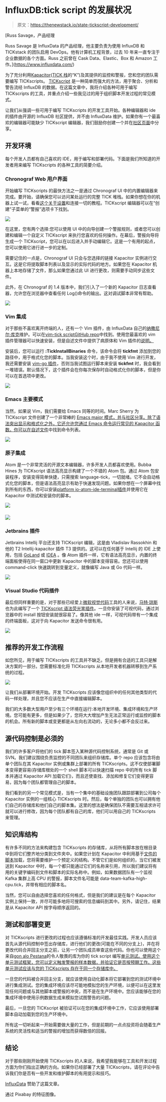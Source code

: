 # InfluxDB:tick script 的发展状况

> 原文：<https://thenewstack.io/state-tickscript-development/>

[](https://www.influxdata.com/)

 [Russ Savage，产品经理

Russ Savage 是 InfluxData 的产品经理，他主要负责为使用 InfluxDB 和 TICKstack 的团队启用 DevOps。他有计算机工程背景，过去 10 年来一直专注于企业数据的各个方面。Russ 之前曾在 Cask Data、Elastic、Box 和 Amazon 工作。](https://www.influxdata.com/) [](https://www.influxdata.com/)

为了充分利用[Kapacitor](https://www.influxdata.com/time-series-platform/kapacitor/)([TICK 栈](https://www.influxdata.com/time-series-platform/)的“K”)及其提供的监控和警报，您和您的团队需要编写 TICKscripts。 [TICKscript](https://docs.influxdata.com/kapacitor/latest/tick/) 是一种简单而强大的方法，用于聚合、分析和警告流经 InfluxDB 的数据。在这篇文章中，我将介绍各种可用于编写 TICKscripts 的工具，并重点介绍一些我见过的用于组织脚本开发过程的常见模式。

让我们从强调一些可用于编写 TICKscripts 的开发工具开始。各种编辑器和 ide 的插件由开源的 InfluxDB 社区提供，并不由 InfluxData 维护。如果你有一个最喜欢的编辑器可能缺少 TICKscript 编辑器，我们鼓励你创建一个并在[社区页面](https://community.influxdata.com/)中分享。

## 开发环境

每个开发人员都有自己喜欢的 IDE，用于编写和部署代码。下面是我们所知道的开发者用来编写 TICKscripts 的各种工具的简要介绍。

### Chronograf Web 用户界面

开始编写 TICKscripts 的最快方法之一是通过 Chronograf UI 中的内置编辑器来完成。要开始，请确保您可以访问某处运行的完整 TICK 堆栈。如果你想在你的机器上试一试，看看[这个关于设置](https://docs.influxdata.com/kapacitor/latest/working/kapa-and-chrono/)和连接一切的教程。TICKscript 编辑器可以在“创建”子菜单的“警报”选项卡下找到。

![](img/1d641c0be278e2dd4a4b7bb51200cd5b.png)

在这里，您有两个选择:您可以使用 UI 中的向导创建一个警报规则，或者您可以创建和编辑一个自定义 TICKscript 来执行您喜欢的任何操作。在幕后，警报向导将生成一个 TICKscript，您可以在以后进入并手动编辑它。这是一个有用的起点，您可以使用它进行进一步的定制。

需要记住的一点是，Chronograf UI 只会与您选择的链接 Kapacitor 实例进行交互。这是它将提取脚本列表以及显示的实际代码的地方。如果您在 Kapacitor 机器上本地存储了文件，那么如果您通过此 UI 进行更改，则需要手动同步这些文件。

此外，在 Chronograf 的 1.4 版本中，我们引入了一个新的 Kapacitor 日志查看器，允许您在浏览器中查看任何 Log()命令的输出。这对调试脚本非常有帮助。

![](img/21461c7ea9f7cf29ec134fbc9408a7bd.png)

### Vim 集成

对于那些不喜欢离开终端的人，还有一个 Vim 插件，由 InfluxData 自己的[纳撒尼尔·库克](https://github.com/nathanielc)维护。可以在[vim-tick script](https://github.com/nathanielc/vim-tickscript)[GitHub repo](https://github.com/nathanielc/vim-tickscript)中找到。使用您最喜欢的 vim 插件管理器可以快速安装，但是自述文件中提供了病原体和 Vim 插件的[说明。](https://github.com/nathanielc/vim-tickscript#install)

安装后，您可以运行 **:TickInstallBinaries** 命令，该命令会将 **tickfmt** 添加到您的路径中，用于格式化您的脚本。当我安装这个时，由于我不使用 Vim 进行开发，我还需要安装 [vim-go 插件](https://github.com/fatih/vim-go/)，否则当我试图运行脚本来安装 **tickfmt** 时，我会看到一堆错误。默认情况下，这个插件会在你每次保存时自动格式化你的脚本，但是你可以在首选项中更改。

![](img/c7de97ad510d352e9808b781eb83879d.png)

### Emacs 主要模式

当然，如果说 Vim，我们需要给 Emacs 同等的时间。Marc Sherry 为 TICKscript 文件创建了一个非常棒的 [Emacs major 模式，并与社区分享。除了语法突出显示和格式化之外，它还允许您通过 Emacs 命令运行常见的 Kapacitor 函数。你可以在](https://github.com/msherry/tickscript-mode)[自述文件](https://github.com/msherry/tickscript-mode#usage)中找到命令列表。

![](img/55b8f0d76c09bc1a23de414b4da75d32.png)

### 原子集成

Atom 是一个非常灵活的开源文本编辑器，许多开发人员都喜欢使用。Bubba Hines 为 TICKscript 语法高亮显示构建了一个不错的 Atom 包。通过 Atom 包安装程序，安装变得简单快捷，只需搜索 language-tick，一切就绪。它不会自动格式化您的脚本，但是语法高亮显示有助于快速发现问题。如果你想在一个屏幕中找到所有的东西，你可以安装[platform io-atom-ide-terminal](https://atom.io/packages/platformio-ide-terminal)[插件](https://atom.io/packages/platformio-ide-terminal)并使用它在 Kapacitor 中测试和安装你的脚本。

![](img/4fdf213abf2ebc50c474dbdea99ffb42.png)

### ![](img/23a07aef507cb40f5aa2cc12f073bdd0.png)

### Jetbrains 插件

Jetbrains Intellij 平台还支持 TICKscript 编辑，这是由 Vladislav Rassokhin 和他的 T2 Intellij-kapacitor 插件 T3 提供的。这可以在任何基于 Intellij 的 IDE 上使用，包括 [GoLand](https://www.jetbrains.com/go/) 或 [IDEA](https://www.jetbrains.com/idea/) 。像 Atom 插件一样，它有语法高亮显示，内置的终端面板使得在同一窗口中更新 Kapacitor 中的脚本变得容易。您还可以使用 command-click 快速跳转到变量定义，就像编写 Java 或 Go 代码一样。

![](img/8d7330d1479f5f9f96976a841219ec4d.png)

### Visual Studio 代码插件

最后但同样重要的是，对于那些已经爱上[微软视觉代码](https://code.visualstudio.com/download)工具的人来说，[马特·琼斯](https://gitlab.com/mattyjones)也为此编写了一个 [TICKscript 语法荧光笔插件](https://marketplace.visualstudio.com/items?itemName=mattyjones.vscode-tickscript)。一旦你安装了可视代码，通过浏览器中的 install 按钮安装就很容易了。像其他 ide 一样，可视代码带有一个集成的终端面板，这对于向 Kapacitor 发送命令很有用。

![](img/06c28cab6c7d6a87270763d1aa57e530.png)

## 推荐的开发工作流程

如您所见，用于编写 TICKscripts 的工具并不缺乏。但是拥有合适的工具只是解决方案的一部分。您需要标准化将 TICKscripts 从本地开发者机器转移到生产系统的过程。

![](img/3182bfef44e0cb4d7fc610d3798780b8.png)

让我们从部署环境开始。开发 TICKscripts 应该像您组织中的任何其他类型的代码一样处理，并且您不应该在生产中直接编辑脚本。

我们的大多数大型用户至少有三个环境在运行:本地开发环境、集成环境和生产环境。您可能有更多，但是如果少了，您将大大增加产生无法正常运行或监控的脚本的机会。所有新的脚本或变更都是从左向右流动的，无论多小都不会反过来。

## 源代码控制是必须的

我们的许多客户将他们的 tick 脚本签入某种源代码控制系统，通常是 Git 或 SVN。我们建议围绕负责监控的不同团队来组织存储库。单个 repo 应该包含将由单个团队在其 Kapacitor 实例或集群上部署的所有 TICKscripts。这不仅使部署脚本变得更容易(存储库根处的一个 shell 脚本可以快速扫描 repo 中的所有 tick 脚本并通过 Kapacitor API 加载它们)，而且还使查找、添加和修复它们变得更容易，因为每个团队都管理自己的脚本。

我们看到的另一个常见模式是，当有一个集中的基础设施团队跟踪部署到公司每个 Kapacitor 实例的一组核心 TICKscripts 时。然后，每个单独的团队也可以拥有他们自己的存储库和他们自己的脚本集。这里的想法是确保团队不需要互相请求许可就可以进行修改，因为每个团队都有自己的库，他们可以用自己的 TICKscripts 来管理。

## 知识库结构

有许多不同的方法来构建包含 TICKscripts 的存储库，从将所有脚本放在根目录中到将它们整齐地分类到文件夹中。如果您计划在 Kapacitor 中利用基于[文件的脚本](https://github.com/influxdata/kapacitor/tree/master/examples/load)加载，您将需要维护一个预定义的结构。不管它们是如何组织的，当它们被发送到 Kapacitor 中时，每一个都只能通过它们的名称来引用，所以我们建议将有用的关键字编码到文件和脚本的实际名称中。例如，如果数据团队有一个监视 Kafka 集群上高 CPU 的警报，脚本文件名可能是 data-team-kafka-high-cpu.tick，并带有相应的脚本名。

当然，您可以自由选择您喜欢的任何格式，但是我们的建议是在每个 Kapacitor 实例上保持一致，并尽可能多地将可搜索的信息编码到其中。另外，请记住，结果是从 Kapacitor API 按字母顺序返回的。

## 测试和部署变更

对 TICKscripts 进行更改的过程也应该遵循标准的开发最佳实践。开发人员应该首先从源代码控制中签出存储库，进行他们的更改(可能在不同的分支上)，并在将更改代码合并回主分支之前，让另一个团队成员审查这些代码。你也可以使用这个来自[gon alo Pestana](https://github.com/gpestana)的令人敬畏的库为你的 tick script 编写[单元测试。使用这个单元测试框架，您可以定义触发警报的样本数据，并验证它是否按预期工作。这些单元测试应该与您的 TICKscripts 存在于同一个存储库中。](https://github.com/gpestana/kapacitor-unit)

一旦您的代码被合并回主分支，就应该使用自动化脚本将它部署到您的测试环境中进行集成测试。您的集成环境应该尽可能地模拟您的生产环境，以便可以在这里发现任何问题或与其他脚本或警报的冲突，而不是在生产环境中。您应该能够在您的集成环境中使用示例数据生成来模拟您试图警告的问题。

最后，一旦您的 TICKscript 被验证可以在您的集成环境中工作，它应该使用部署脚本自动加载到您的生产环境中。

所有这一切听起来一开始需要做大量的工作，但是前期的一点点投资将会随着生产系统的灵活性和适当的警报的增加而获得数倍的回报。

## 结论

对于那些刚刚开始使用 TICKscripts 的人来说，我希望我能够在工具和开发过程方面为你们指出正确的方向。如果你已经部署了大量 TICKscripts，请在评论中告诉我们你是否有一些开发和维护脚本的有用提示和技巧。

[InfluxData](https://www.influxdata.com/) 赞助了这篇文章。

通过 Pixabay 的特征图像。

<svg xmlns:xlink="http://www.w3.org/1999/xlink" viewBox="0 0 68 31" version="1.1"><title>Group</title> <desc>Created with Sketch.</desc></svg>